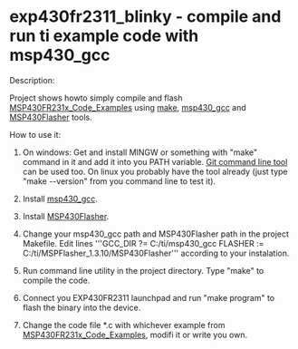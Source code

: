 exp430fr2311_blinky - compile and run ti example code with msp430_gcc
=====================================================================

Description:

Project shows howto simply compile and flash [MSP430FR231x_Code_Examples](http://www.ti.com/lit/zip/slac708) using [make](https://www.gnu.org/software/make/), [msp430_gcc](http://www.ti.com/tool/msp430-gcc-opensource) and [MSP430Flasher](http://www.ti.com/tool/msp430-flasher) tools.

How to use it:

1) On windows: Get and install MINGW or something with "make" command in it and add it into you PATH variable. [Git command line tool](https://git-scm.com/) can be used too. On linux you probably have the tool already (just type "make --version" from you command line to test it).

2) Install [msp430_gcc](http://www.ti.com/tool/msp430-gcc-opensource).

3) Install [MSP430Flasher](http://www.ti.com/tool/msp430-flasher).

4) Change your msp430_gcc path and MSP430Flasher path in the project Makefile.
Edit lines
'''GCC_DIR ?= C:/ti/msp430_gcc
FLASHER := C:/ti/MSPFlasher_1.3.10/MSP430Flasher'''
according to your instalation.

5) Run command line utility in the project directory. Type "make" to compile the code.

6) Connect you EXP430FR2311 launchpad and run "make program" to flash the binary into the device.

7) Change the code file *.c with whichever example from [MSP430FR231x_Code_Examples](http://www.ti.com/lit/zip/slac708), modifi it or write you own.